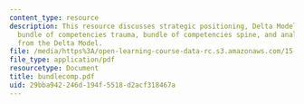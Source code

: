 ```yaml
---
content_type: resource
description: This resource discusses strategic positioning, Delta Model strategies,
  bundle of competencies trauma, bundle of competencies spine, and analysis, and insights
  from the Delta Model.
file: /media/https%3A/open-learning-course-data-rc.s3.amazonaws.com/15-904-strategic-management-ii-fall-2005/29bba942246d194f5518d2acf318467a_bundlecomp.pdf
file_type: application/pdf
resourcetype: Document
title: bundlecomp.pdf
uid: 29bba942-246d-194f-5518-d2acf318467a
---
```

